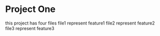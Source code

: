 # Project One
this project has four files
file1 represent feature1
file2 represent feature2
file3 represent feature3
